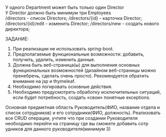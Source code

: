 У одного Department может быть только один Director  
У Director должно быть минимум три Employees  
/directors - список Directors;
/directors/{id} - карточка Director;
/directors/{id}/edit - изменить Director;
/directors/new - создать нового директора;


ЗАДАНИЕ:

1. При реализации не использовать spring-boot.
2. Предполагаемые функциональные возможности: добавить, получить, удалить, изменить данные.
3. Должна быть веб-страница(ы) для выполнения основных функциональных возможностей (дизайном веб-страницы можно
   пренебречь, сделать очень просто). Рекомендуется обратить внимание на jsp и thymeleaf.
4. Необходимо логировать основные действия.
5. Необходимо предусмотреть обработку исключительных ситуаций, если будет потребность, создать «свои» понятные
   exceptions.

Основная предметная область Руководитель(ФИО, название отдела и список сотрудников) и его сотрудники(ФИО, должность).
Реализовать все CRUD операции, учтите что при создании Руководителя необходимо перейти на страницу где вы сможете
добавить сотр  удников для данного руководителя(минимум 3)